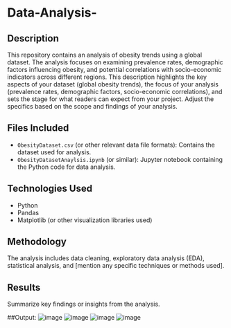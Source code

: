 # Data-Analysis-

## Description
This repository contains an analysis of obesity trends using a global dataset. The analysis focuses on examining prevalence rates, demographic factors influencing obesity, and potential correlations with socio-economic indicators across different regions. This description highlights the key aspects of your dataset (global obesity trends), the focus of your analysis (prevalence rates, demographic factors, socio-economic correlations), and sets the stage for what readers can expect from your project. Adjust the specifics based on the scope and findings of your analysis.


## Files Included
- `ObesityDataset.csv` (or other relevant data file formats): Contains the dataset used for analysis.
- `ObesityDatasetAnaylsis.ipynb` (or similar): Jupyter notebook containing the Python code for data analysis.


## Technologies Used
- Python
- Pandas
- Matplotlib (or other visualization libraries used)

## Methodology
The analysis includes data cleaning, exploratory data analysis (EDA), statistical analysis, and [mention any specific techniques or methods used].

## Results
Summarize key findings or insights from the analysis.

##Output:
![image](https://github.com/pritidubey82/Data-Analysis-/assets/144259538/ca1aa17c-5198-44a3-b585-6a47a496c2c0)
![image](https://github.com/pritidubey82/Data-Analysis-/assets/144259538/ac047e1d-26ac-440c-8334-ac5009c51f27)
![image](https://github.com/pritidubey82/Data-Analysis-/assets/144259538/64d3c948-932b-427f-84af-b7c9c593d017)
![image](https://github.com/pritidubey82/Data-Analysis-/assets/144259538/578e4178-c1b2-4551-9fd0-f4adf33b3e8e)





